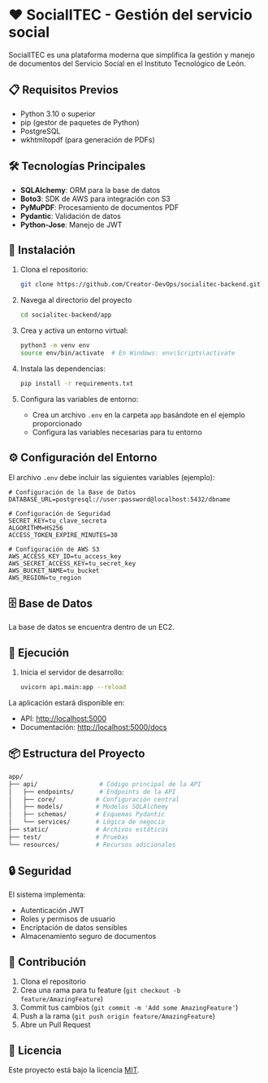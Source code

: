 # ❤️ SocialITEC - Gestión del servicio social

SocialITEC es una plataforma moderna que simplifica la gestión y manejo de documentos del Servicio Social en el Instituto Tecnológico de León.

## 📋 Requisitos Previos

- Python 3.10 o superior
- pip (gestor de paquetes de Python)
- PostgreSQL
- wkhtmltopdf (para generación de PDFs)

## 🛠️ Tecnologías Principales

- **SQLAlchemy**: ORM para la base de datos
- **Boto3**: SDK de AWS para integración con S3
- **PyMuPDF**: Procesamiento de documentos PDF
- **Pydantic**: Validación de datos
- **Python-Jose**: Manejo de JWT

## 🔧 Instalación

1. Clona el repositorio:

   ```bash
   git clone https://github.com/Creator-DevOps/socialitec-backend.git
   ```

2. Navega al directorio del proyecto

   ```bash
   cd socialitec-backend/app
   ```

3. Crea y activa un entorno virtual:

   ```bash
   python3 -m venv env
   source env/bin/activate  # En Windows: env\Scripts\activate
   ```

4. Instala las dependencias:

   ```bash
   pip install -r requirements.txt
   ```

5. Configura las variables de entorno:
   - Crea un archivo `.env` en la carpeta `app` basándote en el ejemplo proporcionado
   - Configura las variables necesarias para tu entorno

## ⚙️ Configuración del Entorno

El archivo `.env` debe incluir las siguientes variables (ejemplo):

```env
# Configuración de la Base de Datos
DATABASE_URL=postgresql://user:password@localhost:5432/dbname

# Configuración de Seguridad
SECRET_KEY=tu_clave_secreta
ALGORITHM=HS256
ACCESS_TOKEN_EXPIRE_MINUTES=30

# Configuración de AWS S3
AWS_ACCESS_KEY_ID=tu_access_key
AWS_SECRET_ACCESS_KEY=tu_secret_key
AWS_BUCKET_NAME=tu_bucket
AWS_REGION=tu_region

```

## 🗄️ Base de Datos

La base de datos se encuentra dentro de un EC2.

## 🚀 Ejecución

1. Inicia el servidor de desarrollo:

   ```bash
   uvicorn api.main:app --reload
   ```

La aplicación estará disponible en:

- API: [http://localhost:5000](http://localhost:5000)
- Documentación: [http://localhost:5000/docs](http://localhost:5000/docs)

## 📦 Estructura del Proyecto

```bash
app/
├── api/                 # Código principal de la API
│   ├── endpoints/       # Endpoints de la API
│   ├── core/           # Configuración central
│   ├── models/         # Modelos SQLAlchemy
│   ├── schemas/        # Esquemas Pydantic
│   └── services/       # Lógica de negocio
├── static/             # Archivos estáticos
├── test/               # Pruebas
└── resources/          # Recursos adicionales
```

## 🔒 Seguridad

El sistema implementa:

- Autenticación JWT
- Roles y permisos de usuario
- Encriptación de datos sensibles
- Almacenamiento seguro de documentos

## 🤝 Contribución

1. Clona el repositorio
2. Crea una rama para tu feature (`git checkout -b feature/AmazingFeature`)
3. Commit tus cambios (`git commit -m 'Add some AmazingFeature'`)
4. Push a la rama (`git push origin feature/AmazingFeature`)
5. Abre un Pull Request

## 📄 Licencia

Este proyecto está bajo la licencia [MIT](LICENSE).
